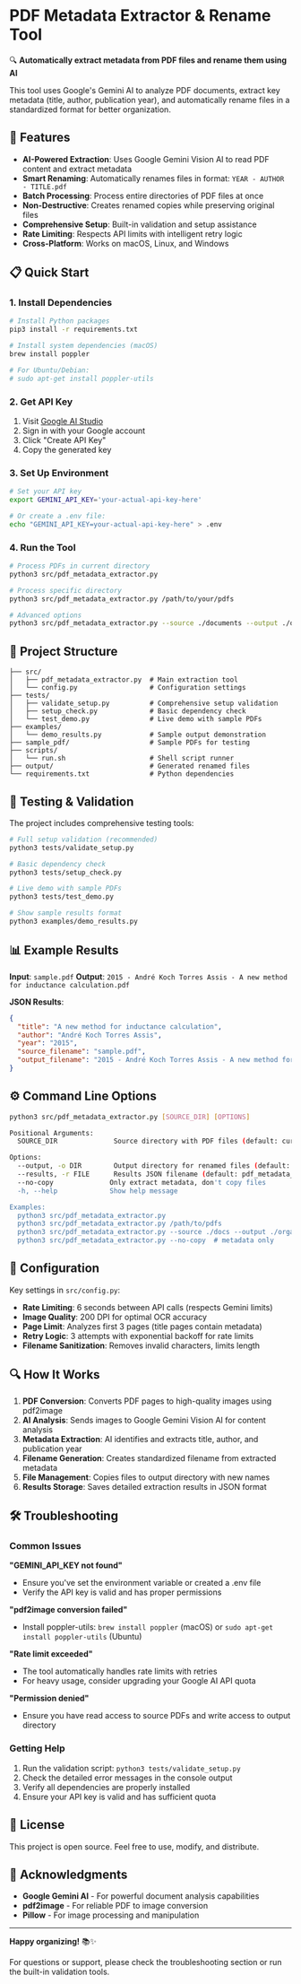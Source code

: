 # PDF Metadata Extractor & Rename Tool

🔍 **Automatically extract metadata from PDF files and rename them using AI**

This tool uses Google's Gemini AI to analyze PDF documents, extract key metadata (title, author, publication year), and automatically rename files in a standardized format for better organization.

## 🚀 Features

- **AI-Powered Extraction**: Uses Google Gemini Vision AI to read PDF content and extract metadata
- **Smart Renaming**: Automatically renames files in format: `YEAR - AUTHOR - TITLE.pdf`
- **Batch Processing**: Process entire directories of PDF files at once
- **Non-Destructive**: Creates renamed copies while preserving original files
- **Comprehensive Setup**: Built-in validation and setup assistance
- **Rate Limiting**: Respects API limits with intelligent retry logic
- **Cross-Platform**: Works on macOS, Linux, and Windows

## 📋 Quick Start

### 1. Install Dependencies

```bash
# Install Python packages
pip3 install -r requirements.txt

# Install system dependencies (macOS)
brew install poppler

# For Ubuntu/Debian:
# sudo apt-get install poppler-utils
```

### 2. Get API Key

1. Visit [Google AI Studio](https://aistudio.google.com/app/apikey)
2. Sign in with your Google account
3. Click "Create API Key"
4. Copy the generated key

### 3. Set Up Environment

```bash
# Set your API key
export GEMINI_API_KEY='your-actual-api-key-here'

# Or create a .env file:
echo "GEMINI_API_KEY=your-actual-api-key-here" > .env
```

### 4. Run the Tool

```bash
# Process PDFs in current directory
python3 src/pdf_metadata_extractor.py

# Process specific directory
python3 src/pdf_metadata_extractor.py /path/to/your/pdfs

# Advanced options
python3 src/pdf_metadata_extractor.py --source ./documents --output ./organized
```

## 📁 Project Structure

```
├── src/
│   ├── pdf_metadata_extractor.py  # Main extraction tool
│   └── config.py                  # Configuration settings
├── tests/
│   ├── validate_setup.py          # Comprehensive setup validation
│   ├── setup_check.py             # Basic dependency check
│   └── test_demo.py               # Live demo with sample PDFs
├── examples/
│   └── demo_results.py            # Sample output demonstration
├── sample_pdf/                    # Sample PDFs for testing
├── scripts/
│   └── run.sh                     # Shell script runner
├── output/                        # Generated renamed files
└── requirements.txt               # Python dependencies
```

## 🧪 Testing & Validation

The project includes comprehensive testing tools:

```bash
# Full setup validation (recommended)
python3 tests/validate_setup.py

# Basic dependency check
python3 tests/setup_check.py

# Live demo with sample PDFs
python3 tests/test_demo.py

# Show sample results format
python3 examples/demo_results.py
```

## 📊 Example Results

**Input**: `sample.pdf`
**Output**: `2015 - André Koch Torres Assis - A new method for inductance calculation.pdf`

**JSON Results**:
```json
{
  "title": "A new method for inductance calculation",
  "author": "André Koch Torres Assis",
  "year": "2015",
  "source_filename": "sample.pdf",
  "output_filename": "2015 - André Koch Torres Assis - A new method for inductance calculation.pdf"
}
```

## ⚙️ Command Line Options

```bash
python3 src/pdf_metadata_extractor.py [SOURCE_DIR] [OPTIONS]

Positional Arguments:
  SOURCE_DIR              Source directory with PDF files (default: current directory)

Options:
  --output, -o DIR        Output directory for renamed files (default: ./output)
  --results, -r FILE      Results JSON filename (default: pdf_metadata_results.json)
  --no-copy              Only extract metadata, don't copy files
  -h, --help             Show help message

Examples:
  python3 src/pdf_metadata_extractor.py
  python3 src/pdf_metadata_extractor.py /path/to/pdfs
  python3 src/pdf_metadata_extractor.py --source ./docs --output ./organized
  python3 src/pdf_metadata_extractor.py --no-copy  # metadata only
```

## 🔧 Configuration

Key settings in `src/config.py`:

- **Rate Limiting**: 6 seconds between API calls (respects Gemini limits)
- **Image Quality**: 200 DPI for optimal OCR accuracy
- **Page Limit**: Analyzes first 3 pages (title pages contain metadata)
- **Retry Logic**: 3 attempts with exponential backoff for rate limits
- **Filename Sanitization**: Removes invalid characters, limits length

## 🔍 How It Works

1. **PDF Conversion**: Converts PDF pages to high-quality images using pdf2image
2. **AI Analysis**: Sends images to Google Gemini Vision AI for content analysis
3. **Metadata Extraction**: AI identifies and extracts title, author, and publication year
4. **Filename Generation**: Creates standardized filename from extracted metadata
5. **File Management**: Copies files to output directory with new names
6. **Results Storage**: Saves detailed extraction results in JSON format

## 🛠️ Troubleshooting

### Common Issues

**"GEMINI_API_KEY not found"**
- Ensure you've set the environment variable or created a .env file
- Verify the API key is valid and has proper permissions

**"pdf2image conversion failed"**
- Install poppler-utils: `brew install poppler` (macOS) or `sudo apt-get install poppler-utils` (Ubuntu)

**"Rate limit exceeded"**
- The tool automatically handles rate limits with retries
- For heavy usage, consider upgrading your Google AI API quota

**"Permission denied"**
- Ensure you have read access to source PDFs and write access to output directory

### Getting Help

1. Run the validation script: `python3 tests/validate_setup.py`
2. Check the detailed error messages in the console output
3. Verify all dependencies are properly installed
4. Ensure your API key is valid and has sufficient quota

## 📝 License

This project is open source. Feel free to use, modify, and distribute.

## 🙏 Acknowledgments

- **Google Gemini AI** - For powerful document analysis capabilities
- **pdf2image** - For reliable PDF to image conversion
- **Pillow** - For image processing and manipulation

---

**Happy organizing!** 📚✨

For questions or support, please check the troubleshooting section or run the built-in validation tools.

